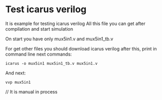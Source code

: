 # Test icarus verilog
It is example for testing icarus verilog 
All this file you can get after compilation and start simulation

On start you have only mux5in1.v and mux5in1_tb.v

For get other files you should download icarus verilog after this, print in command line next commands:

	icarus -o mux5in1 mux5in1_tb.v mux5in1.v

And next:

	vvp mux5in1


// It is manual in process